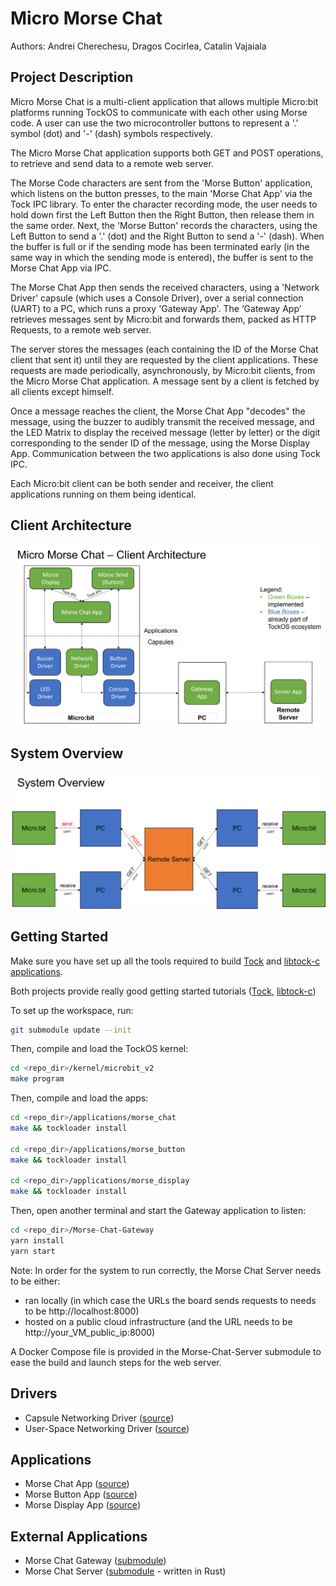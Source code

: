 # Micro Morse Chat
Authors: Andrei Cherechesu, Dragos Cocirlea, Catalin Vajaiala
## Project Description
Micro Morse Chat is a multi-client application that allows multiple Micro:bit platforms running TockOS to communicate with each other using Morse code. A user can use the two microcontroller buttons to represent a '.' symbol (dot) and '-' (dash) symbols respectively.

The Micro Morse Chat application supports both GET and POST operations, to retrieve and send data to a remote web server.

The Morse Code characters are sent from the 'Morse Button' application, which listens on the button presses, to the main 'Morse Chat App' via the Tock IPC library. To enter the character recording mode, the user needs to hold down first the Left Button then the Right Button, then release them in the
same order. Next, the 'Morse Button' records the characters, using the Left Button to send a '.' (dot) and the Right Button to send a '-' (dash). When the buffer is full or if the sending mode has been terminated early (in the same way in which the sending mode is entered), the buffer is sent to the Morse Chat App via IPC.
 
The Morse Chat App then sends the received characters, using a 'Network Driver' capsule (which uses a Console Driver), over a serial connection (UART) to a PC, which runs a proxy 'Gateway App'. The ‘Gateway App’ retrieves messages sent by Micro:bit and forwards them, packed as HTTP Requests, to a remote web server.

The server stores the messages (each containing the ID of the Morse Chat client that sent it) until they are requested by the client applications. These requests are made periodically, asynchronously, by Micro:bit clients, from the Micro Morse Chat application. A message sent by a client is fetched by all clients except himself.

Once a message reaches the client, the Morse Chat App "decodes" the message, using the buzzer to audibly transmit the received message, and the LED Matrix to display the received message (letter by letter) or the digit corresponding to the sender ID of the message, using the Morse Display App. Communication between the two applications is also done using Tock IPC.

Each Micro:bit client can be both sender and receiver, the client applications running on them being identical.

## Client Architecture
![architecture](client_architecture.png)

## System Overview
![system_overview](system_overview.png)

## Getting Started

Make sure you have set up all the tools required to 
build [Tock](https://github.com/tock/tock) and [libtock-c applications](https://github.com/tock/libtock-c).

Both projects provide really good getting started tutorials ([Tock](https://github.com/tock/tock/blob/master/doc/Getting_Started.md), 
[libtock-c](https://github.com/tock/libtock-c/blob/master/README.md))

To set up the workspace, run:

```bash
git submodule update --init
```

Then, compile and load the TockOS kernel:
```bash
cd <repo_dir>/kernel/microbit_v2
make program
```

Then, compile and load the apps:
```bash
cd <repo_dir>/applications/morse_chat
make && tockloader install

cd <repo_dir>/applications/morse_button
make && tockloader install

cd <repo_dir>/applications/morse_display
make && tockloader install
```

Then, open another terminal and start the Gateway application to listen:
```bash
cd <repo_dir>/Morse-Chat-Gateway
yarn install
yarn start
```

Note: In order for the system to run correctly, the Morse Chat Server needs to be either:
 - ran locally (in which case the URLs the board sends requests to needs to be http://localhost:8000)
 - hosted on a public cloud infrastructure (and the URL needs to be http://your_VM_public_ip:8000)

A Docker Compose file is provided in the Morse-Chat-Server submodule to ease the build and
launch steps for the web server.

## Drivers

 - Capsule Networking Driver ([source](kernel/drivers/src/network.rs))
 - User-Space Networking Driver ([source](applications/drivers/network.c))

## Applications

 - Morse Chat App ([source](applications/morse_chat/morse_chat.c))
 - Morse Button App ([source](applications/morse_button/morse_button.c))
 - Morse Display App ([source](applications/morse_display/morse_display.c))

## External Applications
 - Morse Chat Gateway ([submodule](https://github.com/AndreiCherechesu/Morse-Chat-Gateway))
 - Morse Chat Server ([submodule](https://github.com/AndreiCherechesu/Morse-Chat-Server) - written in Rust)

